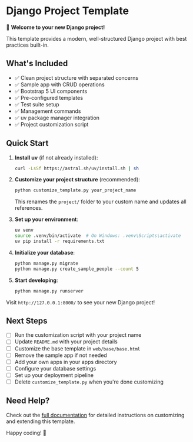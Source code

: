# Django Project Template

🚀 **Welcome to your new Django project!**

This template provides a modern, well-structured Django project with best practices built-in.

## What's Included

- ✅ Clean project structure with separated concerns
- ✅ Sample app with CRUD operations
- ✅ Bootstrap 5 UI components
- ✅ Pre-configured templates
- ✅ Test suite setup
- ✅ Management commands
- ✅ uv package manager integration
- ✅ Project customization script

## Quick Start

1. **Install uv** (if not already installed):
   ```bash
   curl -LsSf https://astral.sh/uv/install.sh | sh
   ```

2. **Customize your project structure** (recommended):
   ```bash
   python customize_template.py your_project_name
   ```
   This renames the `project/` folder to your custom name and updates all references.

3. **Set up your environment**:
   ```bash
   uv venv
   source .venv/bin/activate  # On Windows: .venv\Scripts\activate
   uv pip install -r requirements.txt
   ```

4. **Initialize your database**:
   ```bash
   python manage.py migrate
   python manage.py create_sample_people --count 5
   ```

5. **Start developing**:
   ```bash
   python manage.py runserver
   ```

Visit `http://127.0.0.1:8000/` to see your new Django project!

## Next Steps

- [ ] Run the customization script with your project name
- [ ] Update `README.md` with your project details
- [ ] Customize the base template in `web/base/base.html`
- [ ] Remove the sample app if not needed
- [ ] Add your own apps in your apps directory
- [ ] Configure your database settings
- [ ] Set up your deployment pipeline
- [ ] Delete `customize_template.py` when you're done customizing

## Need Help?

Check out the [full documentation](README.md) for detailed instructions on customizing and extending this template.

Happy coding! 🎉
